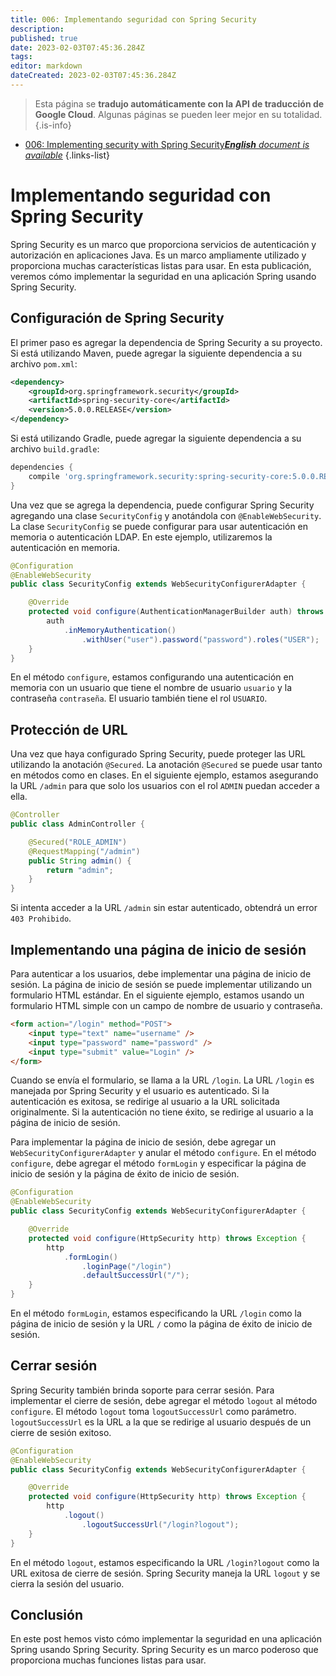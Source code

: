```yaml
---
title: 006: Implementando seguridad con Spring Security
description: 
published: true
date: 2023-02-03T07:45:36.284Z
tags: 
editor: markdown
dateCreated: 2023-02-03T07:45:36.284Z
---
```


> Esta página se **tradujo automáticamente con la API de traducción de Google Cloud**.
Algunas páginas se pueden leer mejor en su totalidad.{.is-info}



- [006: Implementing security with Spring Security***English** document is available*](/en/Knowledge-base/Spring-Boot/Learning/006-implementing-security-with-spring-security)
{.links-list}


# Implementando seguridad con Spring Security

Spring Security es un marco que proporciona servicios de autenticación y autorización en aplicaciones Java. Es un marco ampliamente utilizado y proporciona muchas características listas para usar. En esta publicación, veremos cómo implementar la seguridad en una aplicación Spring usando Spring Security.

## Configuración de Spring Security

El primer paso es agregar la dependencia de Spring Security a su proyecto. Si está utilizando Maven, puede agregar la siguiente dependencia a su archivo `pom.xml`:

```xml
<dependency>
    <groupId>org.springframework.security</groupId>
    <artifactId>spring-security-core</artifactId>
    <version>5.0.0.RELEASE</version>
</dependency>
```

Si está utilizando Gradle, puede agregar la siguiente dependencia a su archivo `build.gradle`:

```groovy
dependencies {
    compile 'org.springframework.security:spring-security-core:5.0.0.RELEASE'
}
```

Una vez que se agrega la dependencia, puede configurar Spring Security agregando una clase `SecurityConfig` y anotándola con `@EnableWebSecurity`. La clase `SecurityConfig` se puede configurar para usar autenticación en memoria o autenticación LDAP. En este ejemplo, utilizaremos la autenticación en memoria.

```java
@Configuration
@EnableWebSecurity
public class SecurityConfig extends WebSecurityConfigurerAdapter {

    @Override
    protected void configure(AuthenticationManagerBuilder auth) throws Exception {
        auth
            .inMemoryAuthentication()
                .withUser("user").password("password").roles("USER");
    }
}
```

En el método `configure`, estamos configurando una autenticación en memoria con un usuario que tiene el nombre de usuario `usuario` y la contraseña `contraseña`. El usuario también tiene el rol `USUARIO`.

## Protección de URL

Una vez que haya configurado Spring Security, puede proteger las URL utilizando la anotación `@Secured`. La anotación `@Secured` se puede usar tanto en métodos como en clases. En el siguiente ejemplo, estamos asegurando la URL `/admin` para que solo los usuarios con el rol `ADMIN` puedan acceder a ella.

```java
@Controller
public class AdminController {

    @Secured("ROLE_ADMIN")
    @RequestMapping("/admin")
    public String admin() {
        return "admin";
    }
}
```

Si intenta acceder a la URL `/admin` sin estar autenticado, obtendrá un error `403 Prohibido`.

## Implementando una página de inicio de sesión

Para autenticar a los usuarios, debe implementar una página de inicio de sesión. La página de inicio de sesión se puede implementar utilizando un formulario HTML estándar. En el siguiente ejemplo, estamos usando un formulario HTML simple con un campo de nombre de usuario y contraseña.

```html
<form action="/login" method="POST">
    <input type="text" name="username" />
    <input type="password" name="password" />
    <input type="submit" value="Login" />
</form>
```

Cuando se envía el formulario, se llama a la URL `/login`. La URL `/login` es manejada por Spring Security y el usuario es autenticado. Si la autenticación es exitosa, se redirige al usuario a la URL solicitada originalmente. Si la autenticación no tiene éxito, se redirige al usuario a la página de inicio de sesión.

Para implementar la página de inicio de sesión, debe agregar un `WebSecurityConfigurerAdapter` y anular el método `configure`. En el método `configure`, debe agregar el método `formLogin` y especificar la página de inicio de sesión y la página de éxito de inicio de sesión.

```java
@Configuration
@EnableWebSecurity
public class SecurityConfig extends WebSecurityConfigurerAdapter {

    @Override
    protected void configure(HttpSecurity http) throws Exception {
        http
            .formLogin()
                .loginPage("/login")
                .defaultSuccessUrl("/");
    }
}
```

En el método `formLogin`, estamos especificando la URL `/login` como la página de inicio de sesión y la URL `/` como la página de éxito de inicio de sesión.

## Cerrar sesión

Spring Security también brinda soporte para cerrar sesión. Para implementar el cierre de sesión, debe agregar el método `logout` al método `configure`. El método `logout` toma `logoutSuccessUrl` como parámetro. `logoutSuccessUrl` es la URL a la que se redirige al usuario después de un cierre de sesión exitoso.

```java
@Configuration
@EnableWebSecurity
public class SecurityConfig extends WebSecurityConfigurerAdapter {

    @Override
    protected void configure(HttpSecurity http) throws Exception {
        http
            .logout()
                .logoutSuccessUrl("/login?logout");
    }
}
```

En el método `logout`, estamos especificando la URL `/login?logout` como la URL exitosa de cierre de sesión. Spring Security maneja la URL `logout` y se cierra la sesión del usuario.

## Conclusión

En este post hemos visto cómo implementar la seguridad en una aplicación Spring usando Spring Security. Spring Security es un marco poderoso que proporciona muchas funciones listas para usar.